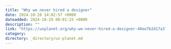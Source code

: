 ```yaml
---
title: "Why we never hired a designer"
date: 2024-10-28 14:02:57 +0000
dateadded: 2024-10-29 00:01:25 +0000
description: ""
link: "https://uxplanet.org/why-we-never-hired-a-designer-40ee7b2d17a3?source=rss----819cc2aaeee0---4"
category:
directory: _directory/ux-planet.md
---
```

